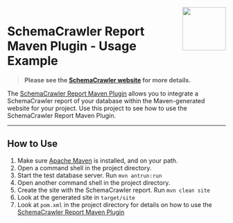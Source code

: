 <img src="https://raw.githubusercontent.com/schemacrawler/SchemaCrawler/master/schemacrawler-website/src/site/resources/images/schemacrawler_logo.png" height="100px" width="100px" align="right" />

# SchemaCrawler Report Maven Plugin - Usage Example

> **Please see the [SchemaCrawler website](https://www.schemacrawler.com/) for more details.**

The [SchemaCrawler Report Maven Plugin](https://github.com/schemacrawler/SchemaCrawler-Report-Maven-Plugin) allows you to integrate a SchemaCrawler report of your database within the Maven-generated website for your project. Use this project to see how to use the SchemaCrawler Report Maven Plugin.

-----

## How to Use

1. Make sure [Apache Maven](https://maven.apache.org/) is installed, and on your path.
2. Open a command shell in the project directory.
3. Start the test database server.  Run `mvn antrun:run`
4. Open another command shell in the project directory.
5. Create the site with the SchemaCrawler report. Run `mvn clean site`
6. Look at the generated site in `target/site`
7. Look at `pom.xml` in the project directory for details on how to use the [SchemaCrawler Report Maven Plugin](https://github.com/schemacrawler/SchemaCrawler-Report-Maven-Plugin) 
